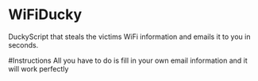 # WiFiDucky
DuckyScript that steals the victims WiFi information and emails it to you in seconds. 

#Instructions
All you have to do is fill in your own email information and it will work perfectly
